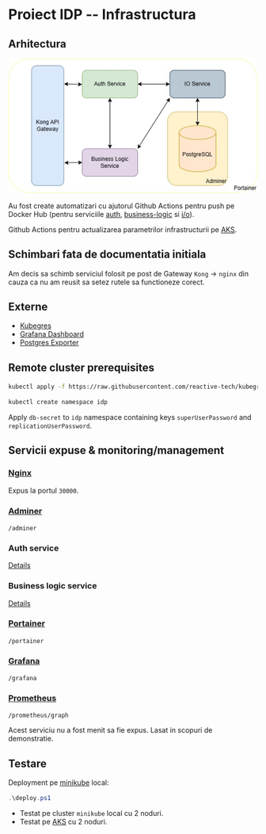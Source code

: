 # Proiect IDP -- Infrastructura

## Arhitectura
![Schema arhitecturii](media/architecture.png "Schema arhitecturii")

Au fost create automatizari cu ajutorul Github Actions pentru push pe Docker Hub (pentru serviciile [auth](https://github.com/Proiect-IDP-Cazanov-Catruc/auth-service), [business-logic](https://github.com/Proiect-IDP-Cazanov-Catruc/business-logic-service) si [i/o](https://github.com/Proiect-IDP-Cazanov-Catruc/io-service)).

Github Actions pentru actualizarea parametrilor infrastructurii pe [AKS](https://learn.microsoft.com/en-us/azure/aks/).
## Schimbari fata de documentatia initiala
Am decis sa schimb serviciul folosit pe post de Gateway `Kong` -> `nginx` din
cauza ca nu am reusit sa setez rutele sa functioneze corect.

## Externe
  - [Kubegres](https://www.kubegres.io/)
  - [Grafana Dashboard](https://grafana.com/grafana/dashboards/315-kubernetes-cluster-monitoring-via-prometheus/)
  - [Postgres Exporter](https://github.com/prometheus-community/postgres_exporter)

## Remote cluster prerequisites
```bash
kubectl apply -f https://raw.githubusercontent.com/reactive-tech/kubegres/v1.18/kubegres.yaml
```
```bash
kubectl create namespace idp
```

Apply `db-secret` to `idp` namespace containing keys `superUserPassword` and `replicationUserPassword`.

## Servicii expuse & monitoring/management
### [Nginx](https://hub.docker.com/_/nginx)
Expus la portul `30000`.
### [Adminer](https://hub.docker.com/_/adminer/)
```
/adminer
```
### Auth service
[Details](https://github.com/Proiect-IDP-Cazanov-Catruc/auth-service?tab=readme-ov-file#exposed-endpoints)
### Business logic service
[Details](https://github.com/Proiect-IDP-Cazanov-Catruc/business-logic-service?tab=readme-ov-file#exposed-endpoints)
### [Portainer](https://www.portainer.io/)
```
/portainer
```
### [Grafana](https://grafana.com/)
```
/grafana
```
### [Prometheus](https://prometheus.io/)
```
/prometheus/graph
```
Acest serviciu nu a fost menit sa fie expus. Lasat in scopuri de demonstratie.
## Testare
Deployment pe [minikube](https://minikube.sigs.k8s.io/docs/start/) local:
```powershell
.\deploy.ps1
```
  - Testat pe cluster `minikube` local cu 2 noduri.
  - Testat pe [AKS](https://learn.microsoft.com/en-us/azure/aks/) cu 2 noduri.